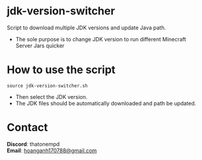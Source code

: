 # jdk-version-switcher
 Script to download multiple JDK versions and update Java path.
 - The sole purpose is to change JDK version to run different Minecraft Server Jars quicker

# How to use the script

```
source jdk-version-switcher.sh
```

- Then select the JDK version.
- The JDK files should be automatically downloaded and path be updated.


# Contact
**Discord**: thatonempd <br/>
**Email**: hoanganh170788@gmail.com
